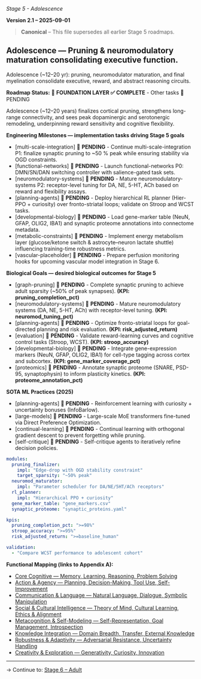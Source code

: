 *Stage 5 - Adolescence* 

**Version 2.1 – 2025-09-01**

> **Canonical** – This file supersedes all earlier Stage 5 roadmaps. 

## Adolescence — Pruning & neuromodulatory maturation consolidating executive function.

Adolescence (~12–20 yr): pruning, neuromodulator maturation, and final myelination consolidate executive, reward, and abstract reasoning circuits.

**Roadmap Status:** 🚨 **FOUNDATION LAYER ✅ COMPLETE** - Other tasks 🚨 PENDING

Adolescence (~12–20 years) finalizes cortical pruning, strengthens long-range connectivity, and sees peak dopaminergic and serotonergic remodeling, underpinning reward sensitivity and cognitive flexibility.

**Engineering Milestones — implementation tasks driving Stage 5 goals**
* [multi-scale-integration] 🚨 **PENDING** - Continue multi-scale-integration P1: finalize synaptic pruning to ~50 % peak while ensuring stability via OGD constraints.
* [functional-networks] 🚨 **PENDING** - Launch functional-networks P0: DMN/SN/DAN switching controller with salience-gated task sets.
* [neuromodulatory-systems] 🚨 **PENDING** - Mature neuromodulatory-systems P2: receptor-level tuning for DA, NE, 5-HT, ACh based on reward and flexibility assays.
* [planning-agents] 🚨 **PENDING** - Deploy hierarchical RL planner (Hier-PPO + curiosity) over fronto-striatal loops; validate on Stroop and WCST tasks.
* [developmental-biology] 🚨 **PENDING** - Load gene-marker table (NeuN, GFAP, OLIG2, IBA1) and synaptic proteome annotations into connectome metadata.
* [metabolic-constraints] 🚨 **PENDING** - Implement energy metabolism layer (glucose/ketone switch & astrocyte–neuron lactate shuttle) influencing training-time robustness metrics.
* [vascular-placeholder] 🚨 **PENDING** - Prepare perfusion monitoring hooks for upcoming vascular model integration in Stage 6.

**Biological Goals — desired biological outcomes for Stage 5**

* [graph-pruning] 🚨 **PENDING** - Complete synaptic pruning to achieve adult sparsity (~50% of peak synapses). **(KPI: pruning_completion_pct)**
* [neuromodulatory-systems] 🚨 **PENDING** - Mature neuromodulatory systems (DA, NE, 5-HT, ACh) with receptor-level tuning. **(KPI: neuromod_tuning_pct)**
* [planning-agents] 🚨 **PENDING** - Optimize fronto-striatal loops for goal-directed planning and risk evaluation. **(KPI: risk_adjusted_return)**
* [evaluation] 🚨 **PENDING** - Validate reward-learning curves and cognitive control tasks (Stroop, WCST). **(KPI: stroop_accuracy)**
* [developmental-biology] 🚨 **PENDING** - Integrate gene-expression markers (NeuN, GFAP, OLIG2, IBA1) for cell-type tagging across cortex and subcortex. **(KPI: gene_marker_coverage_pct)**
* [proteomics] 🚨 **PENDING** - Annotate synaptic proteome (SNARE, PSD-95, synaptophysin) to inform plasticity kinetics. **(KPI: proteome_annotation_pct)**

**SOTA ML Practices (2025)**
* [planning-agents] 🚨 **PENDING** - Reinforcement learning with curiosity + uncertainty bonuses (InfoBarlow).
* [large-models] 🚨 **PENDING** - Large-scale MoE transformers fine-tuned via Direct Preference Optimization.
* [continual-learning] 🚨 **PENDING** - Continual learning with orthogonal gradient descent to prevent forgetting while pruning.
* [self-critique] 🚨 **PENDING** - Self-critique agents to iteratively refine decision policies.


```yaml
modules:
  pruning_finalizer:
    impl: "Edge-drop with OGD stability constraint"
    target_sparsity: "~50% peak"
  neuromod_maturator:
    impl: "Parameter scheduler for DA/NE/5HT/ACh receptors"
  rl_planner:
    impl: "Hierarchical PPO + curiosity"
  gene_marker_table: "gene_markers.csv"
  synaptic_proteome: "synaptic_proteins.yaml"

kpis:
  pruning_completion_pct: ">=98%"
  stroop_accuracy: ">=95%"
  risk_adjusted_return: ">=baseline_human"

validation:
  - "Compare WCST performance to adolescent cohort"
```
**Functional Mapping (links to Appendix A):**
- [Core Cognitive — Memory, Learning, Reasoning, Problem Solving](#$cap-1-core-cognitive)
- [Action & Agency — Planning, Decision-Making, Tool Use, Self-Improvement](#$cap-3-action-agency)
- [Communication & Language — Natural Language, Dialogue, Symbolic Manipulation](#$cap-4-communication-language)
- [Social & Cultural Intelligence — Theory of Mind, Cultural Learning, Ethics & Alignment](#$cap-5-social-cultural)
- [Metacognition & Self-Modeling — Self-Representation, Goal Management, Introspection](#$cap-6-metacognition)
- [Knowledge Integration — Domain Breadth, Transfer, External Knowledge](#$cap-7-knowledge-integration)
- [Robustness & Adaptivity — Adversarial Resistance, Uncertainty Handling](#$cap-8-robustness-adaptivity)
- [Creativity & Exploration — Generativity, Curiosity, Innovation](#$cap-9-creativity-exploration)

---
→ Continue to: [Stage 6 – Adult](stage6_adult_rules.md)

